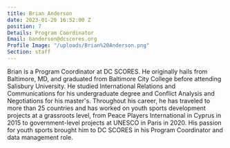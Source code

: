 ```yaml
---
title: Brian Anderson
date: 2023-01-20 16:52:00 Z
position: 7
Details: Program Coordinator
Email: banderson@dcscores.org
Profile Image: "/uploads/Brian%20Anderson.png"
Section: staff
---
```


Brian is a Program Coordinator at DC SCORES. He originally hails from Baltimore, MD, and graduated from Baltimore City College before attending Salisbury University. He studied International Relations and Communications for his undergraduate degree and Conflict Analysis and Negotiations for his master's. Throughout his career, he has traveled to more than 25 countries and has worked on youth sports development projects at a grassroots level, from Peace Players International in Cyprus in 2015 to government-level projects at UNESCO in Paris in 2020. His passion for youth sports brought him to DC SCORES in his Program Coordinator and data management role.